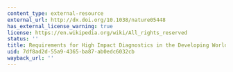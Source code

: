 ```yaml
---
content_type: external-resource
external_url: http://dx.doi.org/10.1038/nature05448
has_external_license_warning: true
license: https://en.wikipedia.org/wiki/All_rights_reserved
status: ''
title: Requirements for High Impact Diagnostics in the Developing World
uid: 7df8ad2d-55a9-4365-ba87-ab0edc6032cb
wayback_url: ''
---
```

